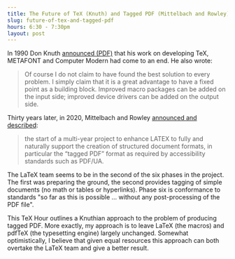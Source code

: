 ```yaml
---
title: The Future of TeX (Knuth) and Tagged PDF (Mittelbach and Rowley)
slug: future-of-tex-and-tagged-pdf
hours: 6:30 - 7:30pm
layout: post
---
```


<!-- {% youtube VvtZA2i-veg %} -->

In 1990 Don Knuth [announced
(PDF)](https://tug.org/TUGboat/tb11-4/tb30knut.pdf) that his work on
developing TeX, METAFONT and Computer Modern had come to an end. He
also wrote:

> Of course I do not claim to have found the best solution to every
problem. I simply claim that it is a great advantage to have a fixed
point as a building block. Improved macro packages can be added on the
input side; improved device drivers can be added on the output side.

Thirty years later, in 2020, Mittelbach and Rowley [announced and
described](https://www.latex-project.org/publications/2020-FMi-TUB-tb129mitt-tagpdf.pdf):


> the start of a multi-year project to enhance LATEX to fully and
naturally support the creation of structured document formats, in
particular the “tagged PDF” format as required by accessibility
standards such as PDF/UA.


The LaTeX team seems to be in the second of the six phases in the
project. The first was preparing the ground, the second provides
tagging of simple documents (no math or tables or hyperlinks). Phase
six is conformance to standards "so far as this is possible
... without any post-processing of the PDF file".

This TeX Hour outlines a Knuthian approach to the problem of producing
tagged PDF. More exactly, my approach is to leave LaTeX (the macros)
and pdfTeX (the typesetting engine) largely unchanged. Somewhat
optimistically, I believe that given equal resources this approach can
both overtake the LaTeX team and give a better result.
